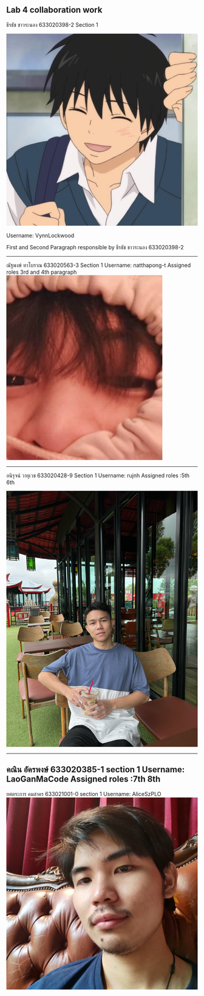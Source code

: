 
Lab 4 collaboration work
-----------------------------------------------------------------------------
ธีรธัช ชาวระนอง 633020398-2 Section 1 

![profile pic](/media/git-profile-rs.jpeg)

Username: VynnLockwood

First and Second Paragraph responsible by ธีรธัช ชาวระนอง 633020398-2


-----------------------------------------------------------------------------

ณัฐพงษ์ ทาโบราณ 633020563-3 Section 1 Username: natthapong-t
Assigned roles 3rd and 4th paragraph
![natthapong pic](/media/NatthapongPicture.png)

-----------------------------------------------------------------------------
อนิรุจน์ วายุเวช 633020428-9 Section 1 Username: rujnh
Assigned roles :5th 6th

![profile pic](/media/AnirujPictures.jpg)

-----------------------------------------------------------
คณิน อัครพงษ์ 633020385-1 section 1 Username: LaoGanMaCode 
Assigned roles :7th 8th
-----------------------------------------------------------
ยศตระการ คมสาคร 633021001-0 section 1 Username: AliceSzPLO
![profile_pic](/media/yos.jpg)
